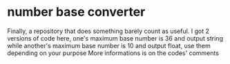 # number base converter
Finally, a repository that does something barely count as useful.
I got 2 versions of code here, one's maximum base number is 36 and output string while another's maximum base number is 10 and output float, 
use them depending on your purpose
More informations is on the codes' comments
